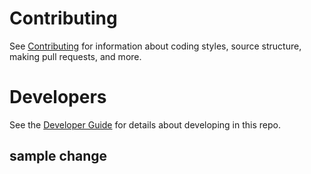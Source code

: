 # Contributing

See [Contributing](Documentation/contributing.md) for information about coding styles, source structure, making
pull requests, and more.

# Developers

See the [Developer Guide](Documentation/developer-guide.md) for details about developing in this repo.

## sample change